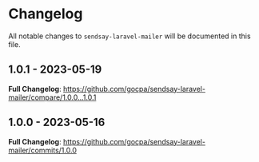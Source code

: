 # Changelog

All notable changes to `sendsay-laravel-mailer` will be documented in this file.

## 1.0.1 - 2023-05-19

**Full Changelog**: https://github.com/gocpa/sendsay-laravel-mailer/compare/1.0.0...1.0.1

## 1.0.0 - 2023-05-16

**Full Changelog**: https://github.com/gocpa/sendsay-laravel-mailer/commits/1.0.0
